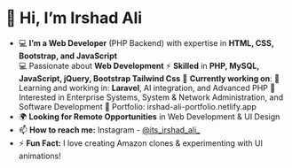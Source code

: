 # 👋 Hi, I’m Irshad Ali  

- 💻 **I’m a Web Developer** (PHP Backend) with expertise in **HTML, CSS, Bootstrap, and JavaScript**    
💻 Passionate about **Web Development** 
⚡ **Skilled** in **PHP, MySQL, JavaScript, jQuery, Bootstrap Tailwind Css**
📌 **Currently working on**: 
🌱 Learning and working in: **Laravel**, AI integration, and Advanced PHP
🚀 Interested in Enterprise Systems, System & Network Administration, and Software Development
📂 Portfolio: irshad-ali-portfolio.netlify.app  
- 🌍 **Looking for Remote Opportunities** in Web Development & UI Design  
- 📫 **How to reach me:** Instagram - [@its_irshad_ali_](https://www.instagram.com/its_irshad_ali_)  
- ⚡ **Fun Fact:** I love creating Amazon clones & experimenting with UI animations!  

<!---
Irshad-Ali-Offc/Irshad-Ali-Offc is a ✨ special ✨ repository because its `README.md` (this file) appears on your GitHub profile.
You can click the Preview link to take a look at your changes.
--->
